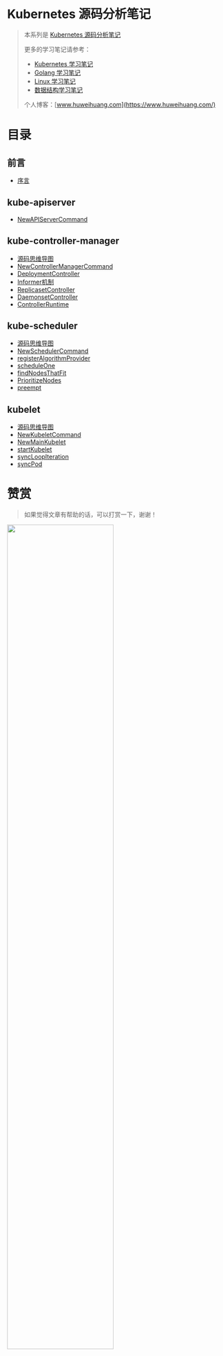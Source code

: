 # Kubernetes 源码分析笔记

> 本系列是 [Kubernetes 源码分析笔记](https://www.huweihuang.com/k8s-source-code-analysis/)
> 
> 更多的学习笔记请参考：
> - [Kubernetes 学习笔记](https://www.huweihuang.com/kubernetes-notes/)
> - [Golang 学习笔记](https://www.huweihuang.com/golang-notes/)
> - [Linux 学习笔记](https://www.huweihuang.com/linux-notes/)
> - [数据结构学习笔记](https://www.huweihuang.com/data-structure-notes/)
>
> 个人博客：[www.huweihuang.com](https://www.huweihuang.com/)


# 目录

## 前言

* [序言](README.md)

## kube-apiserver

* [NewAPIServerCommand](kube-apiserver/NewAPIServerCommand.md)


## kube-controller-manager

* [源码思维导图](kube-controller-manager/controller-manager-xmind.md)
* [NewControllerManagerCommand](kube-controller-manager/NewControllerManagerCommand.md)
* [DeploymentController](kube-controller-manager/deployment-controller.md)
* [Informer机制](kube-controller-manager/informer.md)
* [ReplicasetController](kube-controller-manager/replicaset-controller.md)
* [DaemonsetController](kube-controller-manager/daemonset-controller.md)
* [ControllerRuntime](kube-controller-manager/controller-runtime.md)

## kube-scheduler

* [源码思维导图](kube-scheduler/scheduler-xmind.md)
* [NewSchedulerCommand](kube-scheduler/NewSchedulerCommand.md)
* [registerAlgorithmProvider](kube-scheduler/registerAlgorithmProvider.md)
* [scheduleOne](kube-scheduler/scheduleOne.md)
* [findNodesThatFit](kube-scheduler/findNodesThatFit.md)
* [PrioritizeNodes](kube-scheduler/PrioritizeNodes.md)
* [preempt](kube-scheduler/preempt.md)

## kubelet

* [源码思维导图](kubelet/kubelet-xmind.md)
* [NewKubeletCommand](kubelet/NewKubeletCommand.md)
* [NewMainKubelet](kubelet/NewMainKubelet.md)
* [startKubelet](kubelet/startKubelet.md)
* [syncLoopIteration](kubelet/syncLoopIteration.md)
* [syncPod](kubelet/syncPod.md)
  
# 赞赏

> 如果觉得文章有帮助的话，可以打赏一下，谢谢！

<img src="https://res.cloudinary.com/dqxtn0ick/image/upload/v1551599963/blog/donate.jpg" width="70%"/>
